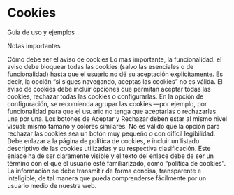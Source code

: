 # Cookies
Guia de uso y ejemplos

Notas importantes 

Cómo debe ser el aviso de cookies
  Lo más importante, la funcionalidad: el aviso debe bloquear todas las cookies (salvo las esenciales o de funcionalidad) hasta que el usuario no dé su aceptación explícitamente. Es decir, la opción “si sigues navegando, aceptas las cookies” no es válida. 
  El aviso de cookies debe incluir opciones que permitan aceptar todas las cookies, rechazar todas las cookies o configurarlas.
  En la opción de configuración, se recomienda agrupar las cookies —por ejemplo, por funcionalidad para que el usuario no tenga que aceptarlas o rechazarlas una por una. 
  Los botones de Aceptar y Rechazar deben estar al mismo nivel visual: mismo tamaño y colores similares. No es válido que la opción para rechazar las cookies sea un botón muy pequeño o con difícil legibilidad.
  Debe enlazar a la página de política de cookies, e incluir un listado descriptivo de las cookies utilizadas y su respectiva clasificación. Este enlace ha de ser claramente visible y el texto del enlace debe de ser un término con el que el usuario esté familiarizado, como “política de cookies”.
  La información se debe transmitir de forma concisa, transparente e inteligible, de tal manera que pueda comprenderse fácilmente por un usuario medio de nuestra web.
